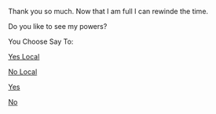 Thank you so much.
Now that I am full I can rewinde the time.

Do you like to see my powers?

You Choose Say To:


[Yes Local](https://github.com/Arsacues/create-your-own-adventure/blob/LittleMe/english/little-me/little-me.md)

[No Local](https://github.com/Arsacues/create-your-own-adventure/tree/master/english)

[Yes](https://github.com/udacity/create-your-own-adventure/tree/master/english/little-me/little-me.md)

[No](https://github.com/udacity/create-your-own-adventure/tree/master/english/)